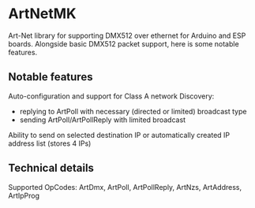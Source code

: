 # ArtNetMK
Art-Net library for supporting DMX512 over ethernet for Arduino and ESP boards. Alongside basic DMX512 packet support, here is some notable features.

## Notable features
Auto-configuration and support for Class A network
Discovery:
  * replying to ArtPoll with necessary (directed or limited) broadcast type
  * sending ArtPoll/ArtPollReply with limited broadcast

Ability to send on selected destination IP or automatically created IP address list (stores 4 IPs)

## Technical details
Supported OpCodes: ArtDmx, ArtPoll, ArtPollReply, ArtNzs, ArtAddress, ArtIpProg
